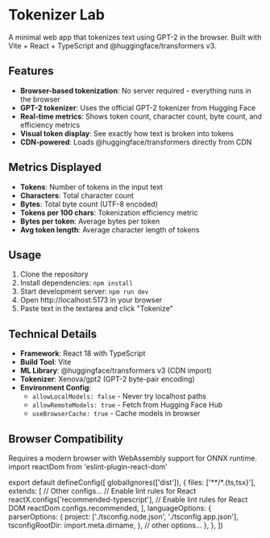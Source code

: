 # Tokenizer Lab

A minimal web app that tokenizes text using GPT-2 in the browser. Built with Vite + React + TypeScript and @huggingface/transformers v3.

## Features

- **Browser-based tokenization**: No server required - everything runs in the browser
- **GPT-2 tokenizer**: Uses the official GPT-2 tokenizer from Hugging Face
- **Real-time metrics**: Shows token count, character count, byte count, and efficiency metrics
- **Visual token display**: See exactly how text is broken into tokens
- **CDN-powered**: Loads @huggingface/transformers directly from CDN

## Metrics Displayed

- **Tokens**: Number of tokens in the input text
- **Characters**: Total character count
- **Bytes**: Total byte count (UTF-8 encoded)
- **Tokens per 100 chars**: Tokenization efficiency metric
- **Bytes per token**: Average bytes per token
- **Avg token length**: Average character length of tokens

## Usage

1. Clone the repository
2. Install dependencies: `npm install`
3. Start development server: `npm run dev`
4. Open http://localhost:5173 in your browser
5. Paste text in the textarea and click "Tokenize"

## Technical Details

- **Framework**: React 18 with TypeScript
- **Build Tool**: Vite
- **ML Library**: @huggingface/transformers v3 (CDN import)
- **Tokenizer**: Xenova/gpt2 (GPT-2 byte-pair encoding)
- **Environment Config**:
  - `allowLocalModels: false` - Never try localhost paths
  - `allowRemoteModels: true` - Fetch from Hugging Face Hub
  - `useBrowserCache: true` - Cache models in browser

## Browser Compatibility

Requires a modern browser with WebAssembly support for ONNX runtime.
import reactDom from 'eslint-plugin-react-dom'

export default defineConfig([
  globalIgnores(['dist']),
  {
    files: ['**/*.{ts,tsx}'],
    extends: [
      // Other configs...
      // Enable lint rules for React
      reactX.configs['recommended-typescript'],
      // Enable lint rules for React DOM
      reactDom.configs.recommended,
    ],
    languageOptions: {
      parserOptions: {
        project: ['./tsconfig.node.json', './tsconfig.app.json'],
        tsconfigRootDir: import.meta.dirname,
      },
      // other options...
    },
  },
])
```

